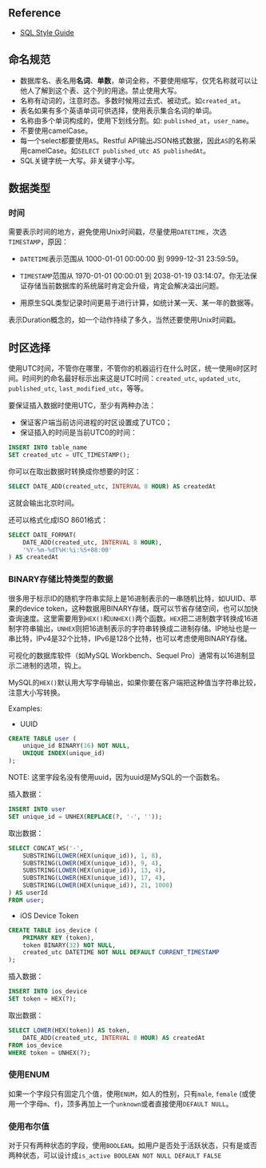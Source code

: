 ## Reference

* [SQL Style Guide](http://www.sqlstyle.guide/)

## 命名规范

* 数据库名、表名用**名词**、**单数**，单词全称，不要使用缩写，仅凭名称就可以让他人了解到这个表、这个列的用途。禁止使用大写。
* 名称有动词的，注意时态。多数时候用过去式、被动式。如`created_at`。
* 表名如果有多个英语单词可供选择，使用表示集合名词的单词。
* 名称由多个单词构成的，使用下划线分割。如: `published_at`，`user_name`。
* 不要使用camelCase。
* 每一个select都要使用`AS`。Restful API输出JSON格式数据，因此`AS`的名称采用camelCase。如`SELECT published_utc AS publishedAt`。
* SQL关键字统一大写。非关键字小写。

## 数据类型

### 时间

需要表示时间的地方，避免使用Unix时间戳，尽量使用`DATETIME`，次选`TIMESTAMP`，原因：

* `DATETIME`表示范围从 1000-01-01 00:00:00 到 9999-12-31 23:59:59。

* `TIMESTAMP`范围从 1970-01-01 00:00:01 到 2038-01-19 03:14:07。你无法保证存储当前数据库的系统届时肯定会升级，肯定会解决溢出问题。

* 用原生SQL类型记录时间更易于进行计算，如统计某一天、某一年的数据等。

表示Duration概念的，如一个动作持续了多久，当然还要使用Unix时间戳。

## 时区选择

使用UTC时间，不管你在哪里，不管你的机器运行在什么时区，统一使用`0`时区时间。时间列的命名最好标示出来这是UTC时间：`created_utc`, `updated_utc`, `published_utc`, `last_modified_utc`，等等。

要保证插入数据时使用UTC，至少有两种办法：
* 保证客户端当前访问进程的时区设置成了UTC0；
* 保证插入的时间是当前UTC0的时间：

```sql
INSERT INTO table_name
SET created_utc = UTC_TIMESTAMP();
```

你可以在取出数据时转换成你想要的时区：
```sql
SELECT DATE_ADD(created_utc, INTERVAL 8 HOUR) AS createdAt
```
这就会输出北京时间。

还可以格式化成ISO 8601格式：
```sql
SELECT DATE_FORMAT(
	DATE_ADD(created_utc, INTERVAL 8 HOUR),
	'%Y-%m-%dT%H:%i:%S+08:00'
) AS createdAt
```

### BINARY存储比特类型的数据

很多用于标示ID的随机字符串实际上是16进制表示的一串随机比特，如UUID、苹果的device token，这种数据用BINARY存储，既可以节省存储空间，也可以加快查询速度。这里需要用到`HEX()`和`UNHEX()`两个函数。`HEX`把二进制数字转换成16进制字符串输出，`UNHEX`则把16进制表示的字符串转换成二进制存储。IP地址也是一串比特，IPv4是32个比特，IPv6是128个比特，也可以考虑使用BINARY存储。

可视化的数据库软件（如MySQL Workbench、Sequel Pro）通常有以16进制显示二进制的选项，钩上。

MySQL的`HEX()`默认用大写字母输出，如果你要在客户端把这种值当字符串比较，注意大小写转换。

Examples:

* UUID

```sql
CREATE TABLE user (
	unique_id BINARY(16) NOT NULL,
	UNIQUE INDEX(unique_id)
);
```
NOTE: 这里字段名没有使用uuid，因为uuid是MySQL的一个函数名。

插入数据：
```sql
INSERT INTO user
SET unique_id = UNHEX(REPLACE(?, '-', ''));
```

取出数据：
```sql
SELECT CONCAT_WS('-',
	SUBSTRING(LOWER(HEX(unique_id)), 1, 8),
	SUBSTRING(LOWER(HEX(unique_id)), 9, 4),
	SUBSTRING(LOWER(HEX(unique_id)), 13, 4),
	SUBSTRING(LOWER(HEX(unique_id)), 17, 4),
	SUBSTRING(LOWER(HEX(unique_id)), 21, 1000)
) AS userId
FROM user;
```

* iOS Device Token
```sql
CREATE TABLE ios_device (
	PRIMARY KEY (token),
	token BINARY(32) NOT NULL,
	created_utc DATETIME NOT NULL DEFAULT CURRENT_TIMESTAMP
);
```

插入数据：
```sql
INSERT INTO ios_device
SET token = HEX(?);
```

取出数据：
```sql
SELECT LOWER(HEX(token)) AS token,
	DATE_ADD(created_utc, INTERVAL 8 HOUR) AS createdAt
FROM ios_device
WHERE token = UNHEX(?);
```

### 使用ENUM
如果一个字段只有固定几个值，使用`ENUM`，如人的性别，只有`male`, `female` (或使用一个字母`m`、`f`)，顶多再加上一个`unknown`或者直接使用`DEFAULT NULL`。

### 使用布尔值
对于只有两种状态的字段，使用`BOOLEAN`。如用户是否处于活跃状态，只有是或否两种状态，可以设计成`is_active BOOLEAN NOT NULL DEFAULT FALSE`
